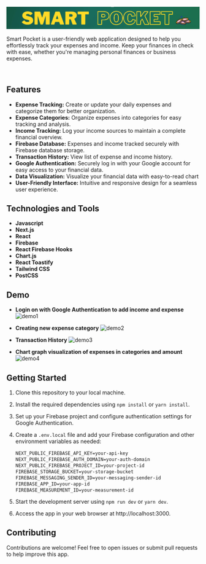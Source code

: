 

![Smart Pocket Logo](/public/headerReadme.png) <!-- Add your logo here -->

Smart Pocket is a user-friendly web application designed to help you effortlessly track your expenses and income. Keep your finances in check with ease, whether you're managing personal finances or business expenses.


<br />

## Features

- **Expense Tracking:** Create or update your daily expenses and categorize them for better organization.
- **Expense Categories:** Organize expenses into categories for easy tracking and analysis.
- **Income Tracking:** Log your income sources to maintain a complete financial overview.
- **Firebase Database:** Expenses and income tracked securely with Firebase database storage.
- **Transaction History:** View list of expense and income history.
- **Google Authentication:** Securely log in with your Google account for easy access to your financial data.
- **Data Visualization:** Visualize your financial data with easy-to-read chart
- **User-Friendly Interface:** Intuitive and responsive design for a seamless user experience.

## Technologies and Tools

- **Javascript** 
- **Next.js** 
- **React** 
- **Firebase** 
- **React Firebase Hooks** 
- **Chart.js** 
- **React Toastify** 
- **Tailwind CSS** 
- **PostCSS** 

## Demo

- **Login on with Google Authentication to add income and expense** 
![demo1](public/Demo_authentication.gif)

- **Creating new expense category** 
![demo2](public/Demo_addingNewExpense.gif)

- **Transaction History**
![demo3](public/Demo_transactionHistory.gif)

 - **Chart graph visualization of expenses in categories and amount**
![demo4](public/Demo_chartandLogOut.gif)

## Getting Started

1. Clone this repository to your local machine.

2. Install the required dependencies using `npm install` or `yarn install`.

3. Set up your Firebase project and configure authentication settings for Google Authentication.

4. Create a `.env.local` file and add your Firebase configuration and other environment variables as needed:

   ```env
   NEXT_PUBLIC_FIREBASE_API_KEY=your-api-key
   NEXT_PUBLIC_FIREBASE_AUTH_DOMAIN=your-auth-domain
   NEXT_PUBLIC_FIREBASE_PROJECT_ID=your-project-id
   FIREBASE_STORAGE_BUCKET=your-storage-bucket
   FIREBASE_MESSAGING_SENDER_ID=your-messaging-sender-id
   FIREBASE_APP_ID=your-app-id
   FIREBASE_MEASUREMENT_ID=your-measurement-id

5. Start the development server using `npm run dev` or `yarn dev`.

6. Access the app in your web browser at http://localhost:3000.

## Contributing 

Contributions are welcome! Feel free to open issues or submit pull requests to help improve this app.